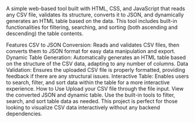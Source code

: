 A simple web-based tool built with HTML, CSS, and JavaScript that reads any CSV file, validates its structure, converts it to JSON, and dynamically generates an HTML table based on the data. This tool includes built-in functionalities for filtering, searching, and sorting (both ascending and descending) the table contents.

Features
CSV to JSON Conversion: Reads and validates CSV files, then converts them to JSON format for easy data manipulation and export.
Dynamic Table Generation: Automatically generates an HTML table based on the structure of the CSV data, adapting to any number of columns.
Data Validation: Ensures the uploaded CSV file is properly formatted, providing feedback if there are any structural issues.
Interactive Table: Enables users to search, filter, and sort data within the table for a more interactive experience.
How to Use
Upload your CSV file through the file input.
View the converted JSON and dynamic table.
Use the built-in tools to filter, search, and sort table data as needed.
This project is perfect for those looking to visualize CSV data interactively without any backend dependencies.
